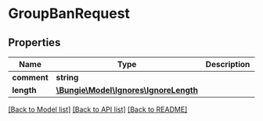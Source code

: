 # GroupBanRequest

## Properties
Name | Type | Description | Notes
------------ | ------------- | ------------- | -------------
**comment** | **string** |  | [optional] 
**length** | [**\Bungie\Model\Ignores\IgnoreLength**](IgnoreLength.md) |  | [optional] 

[[Back to Model list]](../README.md#documentation-for-models) [[Back to API list]](../README.md#documentation-for-api-endpoints) [[Back to README]](../README.md)



